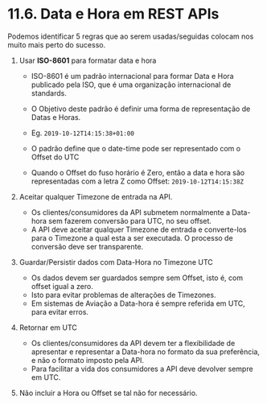 # 11.6. Data e Hora em REST APIs 
 
Podemos identificar 5 regras que ao serem usadas/seguidas colocam nos muito mais perto do sucesso. 
 
1. Usar **ISO-8601** para formatar data e hora 
 
    - ISO-8601 é um padrão internacional para formar Data e Hora publicado pela ISO, que é uma organização internacional de standards. 
    - O Objetivo deste padrão é definir uma forma de representação de Datas e Horas. 

    - Eg. `2019-10-12T14:15:38+01:00` 
 
    - O padrão define que o date-time pode ser representado com o Offset do UTC 
    - Quando o Offset do fuso horário é Zero, então a data e hora são representadas com a letra Z como Offset: `2019-10-12T14:15:38Z`  
 
2. Aceitar qualquer Timezone de entrada na API. 
 
    - Os clientes/consumidores da API submetem normalmente a Data-hora sem fazerem conversão para UTC, no seu offset. 
    - A API deve aceitar qualquer Timezone de entrada e converte-los para o Timezone a qual esta a ser executada. O processo de conversão deve ser transparente. 
 
3. Guardar/Persistir dados com Data-Hora no Timezone UTC 
 
    - Os dados devem ser guardados sempre sem Offset, isto é, com offset igual a zero. 
    - Isto para evitar problemas de alterações de Timezones. 
    - Em sistemas de Aviação a Data-hora é sempre referida em UTC, para evitar erros. 
 
4. Retornar em UTC 
  
    - Os clientes/consumidores da API devem ter a flexibilidade de apresentar e representar a Data-hora no formato da sua preferência, e não o formato imposto pela API. 
    - Para facilitar a vida dos consumidores a API deve devolver sempre em UTC. 
 
5. Não incluir a Hora ou Offset se tal não for necessário. 